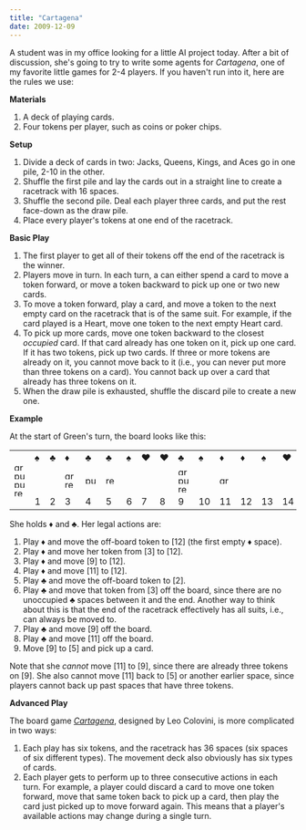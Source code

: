```yaml
---
title: "Cartagena"
date: 2009-12-09
---
```

A student was in my office looking for a little AI project today.  After a bit of discussion, she's going to try to write some agents for <em>Cartagena</em>, one of my favorite little games for 2-4 players.  If you haven't run into it, here are the rules we use:

<strong>Materials</strong>
<ol>
  <li>A deck of playing cards.</li>
  <li>Four tokens per player, such as coins or poker chips.</li>
</ol>
<strong>Setup</strong>
<ol>
  <li>Divide a deck of cards in two: Jacks, Queens, Kings, and Aces go in one pile, 2-10 in the other.</li>
  <li>Shuffle the first pile and lay the cards out in a straight line to create a racetrack with 16 spaces.</li>
  <li>Shuffle the second pile.  Deal each player three cards, and put the rest face-down as the draw pile.</li>
  <li>Place every player's tokens at one end of the racetrack.</li>
</ol>
<strong>Basic Play</strong>
<ol>
  <li>The first player to get all of their tokens off the end of the racetrack is the winner.</li>
  <li>Players move in turn. In each turn, a can either spend a card to move a token forward, or move a token backward to pick up one or two new cards.</li>
  <li>To move a token forward, play a card, and move a token to the next empty card on the racetrack that is of the same suit.  For example, if the card played is a Heart, move one token to the next empty Heart card.</li>
  <li>To pick up more cards, move one token backward to the closest <em>occupied</em> card.  If that card already has one token on it, pick up one card.  If it has two tokens, pick up two cards.  If three or more tokens are already on it, you cannot move back to it (i.e., you can never put more than three tokens on a card). You cannot back up over a card that already has three tokens on it.</li>
  <li>When the draw pile is exhausted, shuffle the discard pile to create a new one.</li>
</ol>
<strong>Example</strong>

At the start of Green's turn, the board looks like this:
<table class="centered">
<tbody>
<tr>
<td rowspan="3">
<img src="@root/files/2009/12/green.gif" alt="green" width="20" height="15" class="centered">
<img src="@root/files/2009/12/purple.gif" alt="purple" width="20" height="15" class="centered">
<img src="@root/files/2009/12/purple.gif" alt="purple" width="20" height="15" class="centered">
<img src="@root/files/2009/12/red.gif" alt="red" width="20" height="15" class="centered"></td>
<td>♠</td>
<td>♣</td>
<td>♦</td>
<td>♣</td>
<td>♣</td>
<td>♠</td>
<td>♥</td>
<td>♥</td>
<td>♣</td>
<td>♠</td>
<td>♦</td>
<td>♦</td>
<td>♠</td>
<td>♥</td>
<td>♦</td>
<td>♥</td>
<td rowspan="3"></td>
</tr>
<tr>
<td></td>
<td></td>
<td><img src="@root/files/2009/12/green.gif" alt="green" width="20" height="15" class="centered">
<img src="@root/files/2009/12/red.gif" alt="red" width="20" height="15" class="centered"></td>
<td><img src="@root/files/2009/12/purple.gif" alt="purple" width="20" height="15" class="centered"></td>
<td><img src="@root/files/2009/12/red.gif" alt="red" width="20" height="15" class="centered"></td>
<td></td>
<td></td>
<td></td>
<td><img src="@root/files/2009/12/green.gif" alt="green" width="20" height="15" class="centered">
<img src="@root/files/2009/12/purple.gif" alt="purple" width="20" height="15" class="centered">
<img src="@root/files/2009/12/red.gif" alt="red" width="20" height="15" class="centered"></td>
<td></td>
<td><img src="@root/files/2009/12/green.gif" alt="green" width="20" height="15" class="centered"></td>
<td></td>
<td></td>
<td></td>
<td></td>
<td></td>
</tr>
<tr>
<td>1</td>
<td>2</td>
<td>3</td>
<td>4</td>
<td>5</td>
<td>6</td>
<td>7</td>
<td>8</td>
<td>9</td>
<td>10</td>
<td>11</td>
<td>12</td>
<td>13</td>
<td>14</td>
<td>15</td>
<td>16</td>
</tr>
</tbody></table>
She holds ♦ and ♣.  Her legal actions are:
<ol>
  <li>Play ♦ and move the off-board token to [12] (the first empty ♦ space).</li>
  <li>Play ♦ and move her token from [3] to [12].</li>
  <li>Play ♦ and move [9] to [12].</li>
  <li>Play ♦ and move [11] to [12].</li>
  <li>Play ♣ and move the off-board token to [2].</li>
  <li>Play ♣ and move that token from [3] off the board, since there are no unoccupied ♣ spaces between it and the end. Another way to think about this is that the end of the racetrack effectively has all suits, i.e., can always be moved to.</li>
  <li>Play ♣ and move [9] off the board.</li>
  <li>Play ♣ and move [11] off the board.</li>
  <li>Move [9] to [5] and pick up a card.</li>
</ol>
Note that she <em>cannot</em> move [11] to [9], since there are already three tokens on [9]. She also cannot move [11] back to [5] or another earlier space, since players cannot back up past spaces that have three tokens.

<strong>Advanced Play</strong>

The board game <a href="http://en.wikipedia.org/wiki/Cartagena_%28board_game%29"><em>Cartagena</em></a>, designed by Leo Colovini, is more complicated in two ways:
<ol>
  <li>Each play has six tokens, and the racetrack has 36 spaces (six spaces of six different types).  The movement deck also obviously has six types of cards.</li>
  <li>Each player gets to perform up to three consecutive actions in each turn.  For example, a player could discard a card to move one token forward, move that same token back to pick up a card, then play the card just picked up to move forward again.  This means that a player's available actions may change during a single turn.</li>
</ol>

